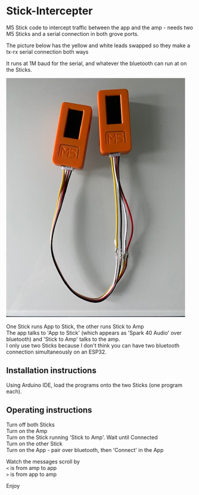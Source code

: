# Stick-Intercepter

M5 Stick code to intercept traffic between the app and the amp - needs two M5 Sticks and a serial connection in both grove ports.   

The picture below has the yellow and white leads swapped so they make a tx-rx serial connection both ways   

It runs at 1M baud for the serial, and whatever the bluetooth can run at on the Sticks.   

![Spark Setups](https://github.com/paulhamsh/Stick-Intercepter/blob/main/M5Sticks.jpg)

One Stick runs App to Stick, the other runs Stick to Amp   
The app talks to 'App to Stick' (which appears as 'Spark 40 Audio' over bluetooth) and 'Stick to Amp' talks to the amp.   
I only use two Sticks because I don't think you can have two bluetooth connection simultaneously on an ESP32.   

## Installation instructions   

Using Arduino IDE, load the programs onto the two Sticks (one program each).   

## Operating instructions

Turn off both Sticks  
Turn on the Amp  
Turn on the Stick running 'Stick to Amp'. 
Wait until Connected  
Turn on the other Stick  
Turn on the App - pair over bluetooth, then 'Connect' in the App   

Watch the messages scroll by  
``` < ```  is from amp to app    
``` > ``` is from app to amp    

Enjoy
